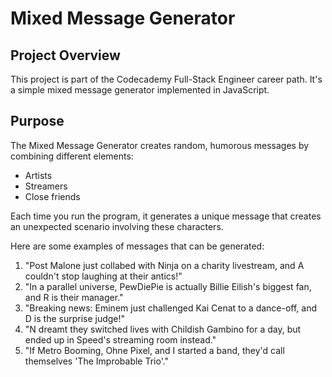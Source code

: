 # Mixed Message Generator

## Project Overview

This project is part of the Codecademy Full-Stack Engineer career path. It's a simple mixed message generator implemented in JavaScript.

## Purpose

The Mixed Message Generator creates random, humorous messages by combining different elements:
- Artists
- Streamers
- Close friends

Each time you run the program, it generates a unique message that creates an unexpected scenario involving these characters.

Here are some examples of messages that can be generated:

1. "Post Malone just collabed with Ninja on a charity livestream, and A couldn't stop laughing at their antics!"
2. "In a parallel universe, PewDiePie is actually Billie Eilish's biggest fan, and R is their manager."
3. "Breaking news: Eminem just challenged Kai Cenat to a dance-off, and D is the surprise judge!"
4. "N dreamt they switched lives with Childish Gambino for a day, but ended up in Speed's streaming room instead."
5. "If Metro Booming, Ohne Pixel, and I started a band, they'd call themselves 'The Improbable Trio'."
